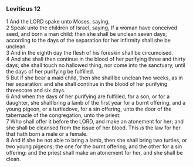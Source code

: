 ### Leviticus 12

1 And the LORD spake unto Moses, saying,  
2 Speak unto the children of Israel, saying, If a woman have conceived seed, and born a man child: then she shall be unclean seven days; according to the days of the separation for her infirmity shall she be unclean.  
3 And in the eighth day the flesh of his foreskin shall be circumcised.  
4 And she shall then continue in the blood of her purifying three and thirty days; she shall touch no hallowed thing, nor come into the sanctuary, until the days of her purifying be fulfilled.  
5 But if she bear a maid child, then she shall be unclean two weeks, as in her separation: and she shall continue in the blood of her purifying threescore and six days.  
6 And when the days of her purifying are fulfilled, for a son, or for a daughter, she shall bring a lamb of the first year for a burnt offering, and a young pigeon, or a turtledove, for a sin offering, unto the door of the tabernacle of the congregation, unto the priest:  
7 Who shall offer it before the LORD, and make an atonement for her; and she shall be cleansed from the issue of her blood. This *is* the law for her that hath born a male or a female.  
8 And if she be not able to bring a lamb, then she shall bring two turtles, or two young pigeons; the one for the burnt offering, and the other for a sin offering: and the priest shall make an atonement for her, and she shall be clean.  
